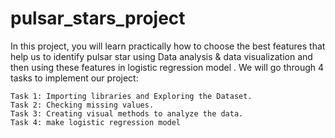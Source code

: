 # pulsar_stars_project
In this project, you will learn practically how to choose the best features that help us to identify pulsar star using Data analysis & data visualization and then using these features in logistic regression model .
We will go through 4 tasks to implement our project:

    Task 1: Importing libraries and Exploring the Dataset.
    Task 2: Checking missing values.
    Task 3: Creating visual methods to analyze the data.
    Task 4: make logistic regression model
